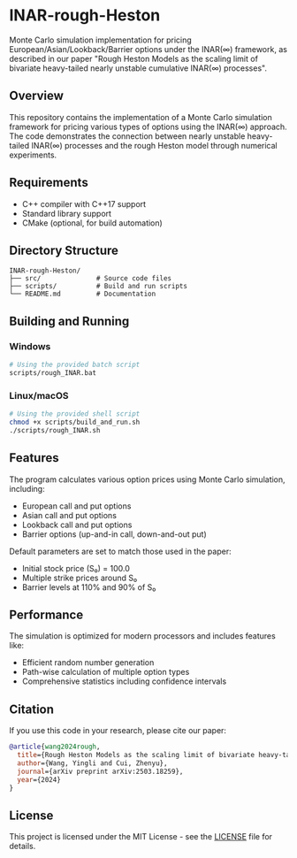 # INAR-rough-Heston

Monte Carlo simulation implementation for pricing European/Asian/Lookback/Barrier options under the INAR(∞) framework, as described in our paper "Rough Heston Models as the scaling limit of bivariate heavy-tailed nearly unstable cumulative INAR(∞) processes".

## Overview

This repository contains the implementation of a Monte Carlo simulation framework for pricing various types of options using the INAR(∞) approach. The code demonstrates the connection between nearly unstable heavy-tailed INAR(∞) processes and the rough Heston model through numerical experiments.

## Requirements

- C++ compiler with C++17 support
- Standard library support
- CMake (optional, for build automation)

## Directory Structure

```
INAR-rough-Heston/
├── src/              # Source code files
├── scripts/          # Build and run scripts
└── README.md         # Documentation
```

## Building and Running

### Windows
```bash
# Using the provided batch script
scripts/rough_INAR.bat
```

### Linux/macOS
```bash
# Using the provided shell script
chmod +x scripts/build_and_run.sh
./scripts/rough_INAR.sh
```

## Features

The program calculates various option prices using Monte Carlo simulation, including:
- European call and put options
- Asian call and put options
- Lookback call and put options
- Barrier options (up-and-in call, down-and-out put)

Default parameters are set to match those used in the paper:
- Initial stock price (S₀) = 100.0
- Multiple strike prices around S₀
- Barrier levels at 110% and 90% of S₀

## Performance

The simulation is optimized for modern processors and includes features like:
- Efficient random number generation
- Path-wise calculation of multiple option types
- Comprehensive statistics including confidence intervals

## Citation

If you use this code in your research, please cite our paper:

```bibtex
@article{wang2024rough,
  title={Rough Heston Models as the scaling limit of bivariate heavy-tailed nearly unstable cumulative INAR($\infty$) processes},
  author={Wang, Yingli and Cui, Zhenyu},
  journal={arXiv preprint arXiv:2503.18259},
  year={2024}
}
```

## License

This project is licensed under the MIT License - see the [LICENSE](LICENSE) file for details.
